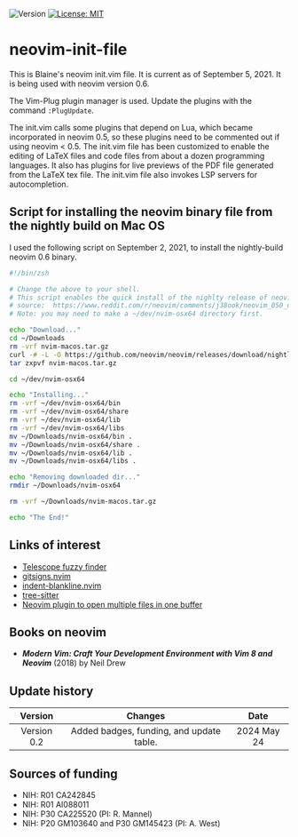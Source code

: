![Version](https://img.shields.io/static/v1?label=neovim-init-file&message=0.2&color=brightcolor)
[![License: MIT](https://img.shields.io/badge/License-MIT-blue.svg)](https://opensource.org/licenses/MIT)


# neovim-init-file

This is Blaine's neovim init.vim file.
It is current as of September 5, 2021.
It is being used with neovim version 0.6.

The Vim-Plug plugin manager is used.
Update the plugins with the command `:PlugUpdate`.

The init.vim calls some plugins that depend on Lua, which became incorporated in neovim 0.5, so these plugins need to be commented out if using neovim < 0.5.
The init.vim file has been customized to enable the editing of LaTeX files and code files from about a dozen programming languages.
It also has plugins for live previews of the PDF file generated from the LaTeX tex file.
The init.vim file also invokes LSP servers for autocompletion.


## Script for installing the neovim binary file from the nightly build on Mac OS

I used the following script on September 2, 2021, to install the nightly-build neovim 0.6 binary.

```bash
#!/bin/zsh

# Change the above to your shell.
# This script enables the quick install of the nighlty release of neovim. 
# source:  https://www.reddit.com/r/neovim/comments/j38ook/neovim_050_on_mac/
# Note: you may need to make a ~/dev/nvim-osx64 directory first.

echo "Download..."
cd ~/Downloads
rm -vrf nvim-macos.tar.gz
curl -# -L -O https://github.com/neovim/neovim/releases/download/nightly/nvim-macos.tar.gz
tar zxpvf nvim-macos.tar.gz

cd ~/dev/nvim-osx64

echo "Installing..."
rm -vrf ~/dev/nvim-osx64/bin
rm -vrf ~/dev/nvim-osx64/share
rm -vrf ~/dev/nvim-osx64/lib
rm -vrf ~/dev/nvim-osx64/libs
mv ~/Downloads/nvim-osx64/bin .
mv ~/Downloads/nvim-osx64/share .
mv ~/Downloads/nvim-osx64/lib .
mv ~/Downloads/nvim-osx64/libs .

echo "Removing downloaded dir..."
rmdir ~/Downloads/nvim-osx64

rm -vrf ~/Downloads/nvim-macos.tar.gz

echo "The End!"
```

## Links of interest

* [Telescope fuzzy finder](https://github.com/nvim-telescope/telescope.nvim)
* [gitsigns.nvim](https://github.com/lewis6991/gitsigns.nvim)
* [indent-blankline.nvim](https://github.com/lukas-reineke/indent-blankline.nvim)
* [tree-sitter](https://github.com/tree-sitter/tree-sitter)
* [Neovim plugin to open multiple files in one buffer](https://pythonawesome.com/neovim-plugin-to-open-multiple-files-in-one-buffer/) 


## Books on neovim

* 	***Modern Vim: Craft Your Development Environment with Vim 8 and Neovim*** (2018) by Neil Drew

## Update history

|Version      | Changes                                                                                                                                                                         | Date                 |
|:-----------:|:------------------------------------------------------------------------------------------------------------------------------------------:|:--------------------:|
| Version 0.2 |   Added badges, funding, and update table.                                                                                                                  | 2024 May 24         |

## Sources of funding

- NIH: R01 CA242845
- NIH: R01 AI088011
- NIH: P30 CA225520 (PI: R. Mannel)
- NIH: P20 GM103640 and P30 GM145423 (PI: A. West)



